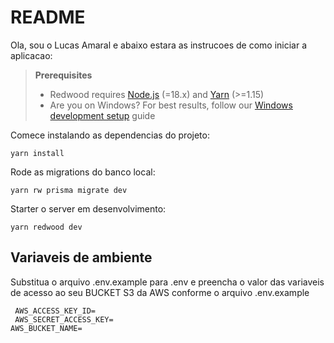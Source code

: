 # README

Ola, sou o Lucas Amaral e abaixo estara as instrucoes de como iniciar a aplicacao:

> **Prerequisites**
>
> - Redwood requires [Node.js](https://nodejs.org/en/) (=18.x) and [Yarn](https://yarnpkg.com/) (>=1.15)
> - Are you on Windows? For best results, follow our [Windows development setup](https://redwoodjs.com/docs/how-to/windows-development-setup) guide

Comece instalando as dependencias do projeto:

```
yarn install
```

Rode as migrations do banco local:

```
yarn rw prisma migrate dev

```

Starter o server em desenvolvimento:

```
yarn redwood dev
```

## Variaveis de ambiente

Substitua o arquivo .env.example para .env e preencha o valor das variaveis de acesso ao seu BUCKET S3 da AWS conforme o arquivo .env.example

```.env
 AWS_ACCESS_KEY_ID=
 AWS_SECRET_ACCESS_KEY=
AWS_BUCKET_NAME=
```


